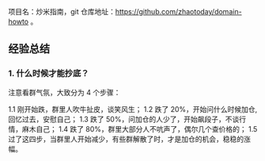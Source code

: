 项目名：炒米指南，git 仓库地址：https://github.com/zhaotoday/domain-howto 。

## 经验总结

### 1. 什么时候才能抄底？

注意看群气氛，大致分为 4 个步骤：

1.1 刚开始跌，群里人吹牛扯皮，谈笑风生；
1.2 跌了 20%，开始问什么时候加仓,回忆过去，安慰自己；
1.3 跌了 50%，问加仓的人少了，开始飙段子，不谈行情，麻木自己；
1.4 跌了 80%，群里大部分人不吭声了，偶尔几个查价格的；
1.5 过了这四步，当群里人开始减少，有些群解散了时，才是加仓的机会，稳稳的涨幅。
